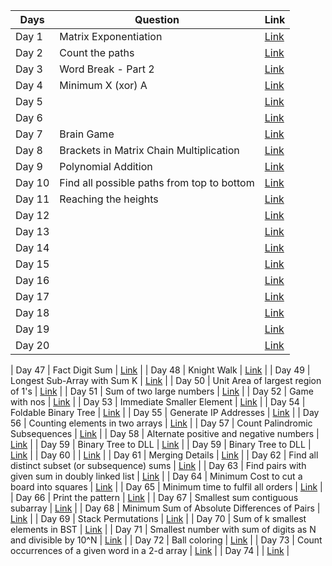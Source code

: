 | Days   | Question  | Link |
|---|---|---|
| Day 1  | Matrix Exponentiation  | [Link](https://practice.geeksforgeeks.org/problems/matrix-exponentiation2711/1)  |
| Day 2  | Count the paths  | [Link](https://practice.geeksforgeeks.org/problems/count-the-paths4332/1)  |
| Day 3  | Word Break - Part 2   | [Link](https://practice.geeksforgeeks.org/problems/word-break-part-23249/1)  | 
| Day 4  | Minimum X (xor) A   | [Link](https://practice.geeksforgeeks.org/problems/x-xor-a-is-minimum-and-set-bits-in-x-b/1)  | 
| Day 5  |    | [Link]()  | 
| Day 6  |    | [Link]()  | 
| Day 7  | Brain Game    | [Link](https://practice.geeksforgeeks.org/problems/brain-game1742/1)  | 
| Day 8  | Brackets in Matrix Chain Multiplication     | [Link](https://practice.geeksforgeeks.org/problems/brackets-in-matrix-chain-multiplication1024/1)  | 
| Day 9  | Polynomial Addition    | [Link](https://practice.geeksforgeeks.org/problems/polynomial-addition/1)  | 
| Day 10 | Find all possible paths from top to bottom    | [Link](https://practice.geeksforgeeks.org/problems/find-all-possible-paths-from-top-to-bottom/1)  | 
| Day 11 |  Reaching the heights  | [Link](https://practice.geeksforgeeks.org/problems/reaching-the-heights1921/1)  | 
| Day 12 |    | [Link]()  | 
| Day 13  |    | [Link]()  | 
| Day 14 |    | [Link]()  | 
| Day 15 |    | [Link]()  | 
| Day 16 |    | [Link]()  | 
| Day 17  |    | [Link]()  | 
| Day 18  |    | [Link]()  | 
| Day 19  |    | [Link]()  | 
| Day 20  |    | [Link]()  | 

| Day 47  |  Fact Digit Sum  | [Link](https://practice.geeksforgeeks.org/problems/fact-digit-sum4125/1)  | 
| Day 48  | Knight Walk  | [Link](https://practice.geeksforgeeks.org/problems/knight-walk4521/1)  | 
| Day 49  |  Longest Sub-Array with Sum K  | [Link](https://practice.geeksforgeeks.org/problems/longest-sub-array-with-sum-k0809/1)  | 
| Day 50  | Unit Area of largest region of 1's   | [Link](https://practice.geeksforgeeks.org/problems/length-of-largest-region-of-1s-1587115620/1)  | 
| Day 51  | Sum of two large numbers   | [Link](https://practice.geeksforgeeks.org/problems/sum-of-numbers-or-number1219/1)  | 
| Day 52  | Game with nos   | [Link](https://practice.geeksforgeeks.org/problems/game-with-nos3123/1)  | 
| Day 53  | Immediate Smaller Element
   | [Link](https://practice.geeksforgeeks.org/problems/immediate-smaller-element1142/1)  | 
| Day 54  | Foldable Binary Tree   | [Link](https://practice.geeksforgeeks.org/problems/foldable-binary-tree/1)  | 
| Day 55  |  Generate IP Addresses  | [Link](https://practice.geeksforgeeks.org/problems/generate-ip-addresses/1)  | 
| Day 56  | Counting elements in two arrays   | [Link](https://practice.geeksforgeeks.org/problems/counting-elements-in-two-arrays/1)  | 
| Day 57  |  Count Palindromic Subsequences  | [Link](https://practice.geeksforgeeks.org/problems/count-palindromic-subsequences/1)  | 
| Day 58  |  Alternate positive and negative numbers  | [Link](https://practice.geeksforgeeks.org/problems/array-of-alternate-ve-and-ve-nos1401/1)  | 
| Day 59  | Binary Tree to DLL   | [Link](https://practice.geeksforgeeks.org/problems/binary-tree-to-dll/1)  | 
| Day 59  | Binary Tree to DLL   | [Link](https://practice.geeksforgeeks.org/problems/binary-tree-to-dll/1)  | 
| Day 60  |    | [Link]()  | 
| Day 61  | Merging Details   | [Link](https://practice.geeksforgeeks.org/problems/merging-details/1)  | 
| Day 62  |  Find all distinct subset (or subsequence) sums  | [Link](https://practice.geeksforgeeks.org/problems/find-all-distinct-subset-or-subsequence-sums4424/1)  | 
| Day 63  |  Find pairs with given sum in doubly linked list  | [Link](https://practice.geeksforgeeks.org/problems/find-pairs-with-given-sum-in-doubly-linked-list/1)  | 
| Day 64  | Minimum Cost to cut a board into squares | [Link](https://practice.geeksforgeeks.org/problems/minimum-cost-to-cut-a-board-into-squares/1)  | 
| Day 65  | Minimum time to fulfil all orders | [Link](https://practice.geeksforgeeks.org/problems/minimum-time-to-fulfil-all-orders/1)  | 
| Day 66  | Print the pattern | [Link](https://practice.geeksforgeeks.org/problems/print-the-pattern1025/1)  | 
| Day 67  | Smallest sum contiguous subarray | [Link](https://practice.geeksforgeeks.org/problems/smallest-sum-contiguous-subarray/1)  | 
| Day 68  | Minimum Sum of Absolute Differences of Pairs | [Link](https://practice.geeksforgeeks.org/problems/minimum-sum-of-absolute-differences-of-pairs/1)  | 
| Day 69  | Stack Permutations | [Link](https://practice.geeksforgeeks.org/problems/stack-permutations/1)  | 
| Day 70  | Sum of k smallest elements in BST | [Link](https://practice.geeksforgeeks.org/problems/sum-of-k-smallest-elements-in-bst3029/1)  | 
| Day 71  | Smallest number with sum of digits as N and divisible by 10^N | [Link](https://practice.geeksforgeeks.org/problems/smallest-number-with-sum-of-digits-as-n-and-divisible-by-10n4032/1)  | 
| Day 72 | Ball coloring | [Link](https://practice.geeksforgeeks.org/problems/ball-coloring3450/1)  | 
| Day 73  | Count occurrences of a given word in a 2-d array | [Link](https://practice.geeksforgeeks.org/problems/count-occurences-of-a-given-word-in-a-2-d-array/1)  | 
| Day 74  |  | [Link]()  | 








